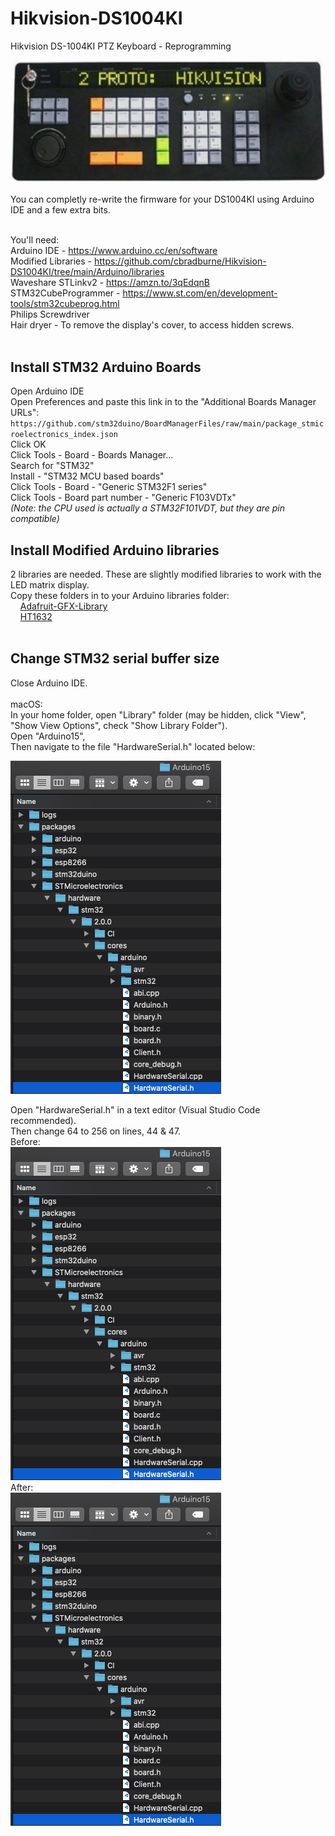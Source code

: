 # Hikvision-DS1004KI
Hikvision DS-1004KI PTZ Keyboard - Reprogramming

![](https://github.com/cbradburne/Hikvision-DS1004KI/blob/main/Documents/readme-docs/ds-1004ki.jpg?raw=true)

You can completly re-write the firmware for your DS1004KI using Arduino IDE and a few extra bits.<br><br>

You'll need:<br>
Arduino IDE - https://www.arduino.cc/en/software<br>
Modified Libraries - https://github.com/cbradburne/Hikvision-DS1004KI/tree/main/Arduino/libraries<br>
Waveshare STLinkv2 - https://amzn.to/3qEdqnB<br>
STM32CubeProgrammer - https://www.st.com/en/development-tools/stm32cubeprog.html<br>
Philips Screwdriver<br>
Hair dryer - To remove the display's cover, to access hidden screws.<br><br>

## Install STM32 Arduino Boards
Open Arduino IDE<br>
Open Preferences and paste this link in to the "Additional Boards Manager URLs":<br>
`https://github.com/stm32duino/BoardManagerFiles/raw/main/package_stmicroelectronics_index.json`<br>
Click OK<br>
Click Tools - Board - Boards Manager...<br>
Search for "STM32"<br>
Install - "STM32 MCU based boards"<br>
Click Tools - Board - "Generic STM32F1 series"<br>
Click Tools - Board part number - "Generic F103VDTx"<br>
_(Note: the CPU used is actually a STM32F101VDT, but they are pin compatible)_

## Install Modified Arduino libraries
2 libraries are needed. These are slightly modified libraries to work with the LED matrix display.<br>
Copy these folders in to your Arduino libraries folder:<br>
&nbsp;&nbsp;&nbsp;&nbsp;[Adafruit-GFX-Library](https://github.com/cbradburne/Hikvision-DS1004KI/tree/main/Arduino/libraries)<br>
&nbsp;&nbsp;&nbsp;&nbsp;[HT1632](https://github.com/cbradburne/Hikvision-DS1004KI/tree/main/Arduino/libraries)<br><br>


## Change STM32 serial buffer size
Close Arduino IDE.<br><br>
macOS:<br>
In your home folder, open "Library" folder (may be hidden, click "View", "Show View Options", check "Show Library Folder").<br>
Open "Arduino15",<br>
Then navigate to the file "HardwareSerial.h" located below:

![](https://github.com/cbradburne/Hikvision-DS1004KI/blob/main/Documents/readme-docs/STM32%20Serial%20Buffer%20Size%20File%20Location.png?raw=true)

Open "HardwareSerial.h" in a text editor (Visual Studio Code recommended).<br>
Then change 64 to 256 on lines, 44 & 47.<br>
Before:<br>
![](https://github.com/cbradburne/Hikvision-DS1004KI/blob/main/Documents/readme-docs/STM32%20Serial%20Buffer%20Size%20File%20Location.png?raw=true)
<br>
After:<br>
![](https://github.com/cbradburne/Hikvision-DS1004KI/blob/main/Documents/readme-docs/STM32%20Serial%20Buffer%20Size%20File%20Location.png?raw=true)